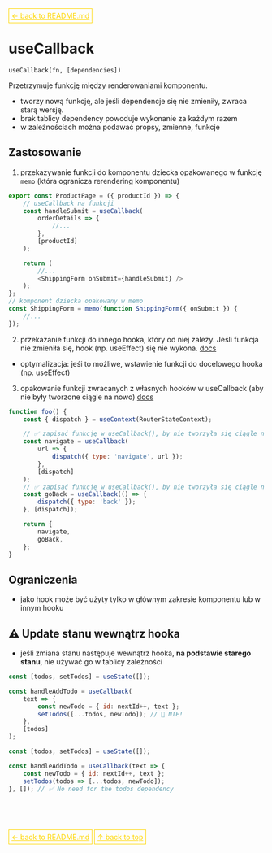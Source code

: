 <a href='../../README.md' id='top' style='border: 1px solid gold; padding: 5px; color: gold'>← back to README.md</a>

# useCallback

`useCallback(fn, [dependencies])`

Przetrzymuje funkcję między renderowaniami komponentu.

-   tworzy nową funkcję, ale jeśli dependencje się nie zmieniły, zwraca starą wersję.
-   brak tablicy dependency powoduje wykonanie za każdym razem
-   w zależnościach można podawać propsy, zmienne, funkcje

## Zastosowanie

1. przekazywanie funkcji do komponentu dziecka opakowanego w funkcję `memo` (która ogranicza rerendering komponentu)

```js
export const ProductPage = ({ productId }) => {
    // useCallback na funkcji
    const handleSubmit = useCallback(
        orderDetails => {
            //...
        },
        [productId]
    );

    return (
        //...
        <ShippingForm onSubmit={handleSubmit} />
    );
};
// komponent dziecka opakowany w memo
const ShippingForm = memo(function ShippingForm({ onSubmit }) {
    //...
});
```

2. przekazanie funkcji do innego hooka, który od niej zależy. Jeśli funkcja nie zmieniła się, hook (np. useEffect) się nie wykona. [docs](https://react.dev/reference/react/useCallback#preventing-an-effect-from-firing-too-often)

-   optymalizacja: jeśi to możliwe, wstawienie funkcji do docelowego hooka (np. useEffect)

3. opakowanie funkcji zwracanych z własnych hooków w useCallback (aby nie były tworzone ciągle na nowo) [docs](https://react.dev/reference/react/useCallback#optimizing-a-custom-hook)

```js
function foo() {
    const { dispatch } = useContext(RouterStateContext);

    // ✅ zapisać funkcję w useCallback(), by nie tworzyła się ciągle na nowo
    const navigate = useCallback(
        url => {
            dispatch({ type: 'navigate', url });
        },
        [dispatch]
    );
    // ✅ zapisać funkcję w useCallback(), by nie tworzyła się ciągle na nowo
    const goBack = useCallback(() => {
        dispatch({ type: 'back' });
    }, [dispatch]);

    return {
        navigate,
        goBack,
    };
}
```

## Ograniczenia

-   jako hook może być użyty tylko w głównym zakresie komponentu lub w innym hooku

## ⚠️ Update stanu wewnątrz hooka

-   jeśli zmiana stanu następuje wewnątrz hooka, **na podstawie starego stanu**, nie używać go w tablicy zależności

```js
const [todos, setTodos] = useState([]);

const handleAddTodo = useCallback(
    text => {
        const newTodo = { id: nextId++, text };
        setTodos([...todos, newTodo]); // 🛑 NIE!
    },
    [todos]
);
```

```js
const [todos, setTodos] = useState([]);

const handleAddTodo = useCallback(text => {
    const newTodo = { id: nextId++, text };
    setTodos(todos => [...todos, newTodo]);
}, []); // ✅ No need for the todos dependency
```

<br/>
<br/>
<br/>

<a href='../../README.md' id='top' style='border: 1px solid gold; padding: 5px; color: gold'>← back to README.md</a> <a href='#top' style='border: 1px solid gold; padding: 5px; color: gold'>↑ back to top</a>
